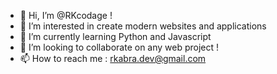 - 👋 Hi, I’m @RKcodage !
- 👀 I’m interested in create modern websites and applications
- 🌱 I’m currently learning Python and Javascript 
- 💞️ I’m looking to collaborate on any web project !
- 📫 How to reach me : rkabra.dev@gmail.com

<!---
RKcodage/RKcodage is a ✨ special ✨ repository because its `README.md` (this file) appears on your GitHub profile.
You can click the Preview link to take a look at your changes.
--->

